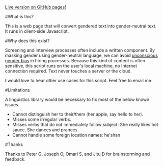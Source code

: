 [Live version on GitHub pages!](https://jewang.github.io/gender-neutral-text-converter/)

#What is this? 

This is a web page that will convert gendered text into gender-neutral text. It
runs in client-side Javascript. 

#Why does this exist?

Screening and interview processes often include a written component. By masking
gender using gender-neutral language, we can avoid [unconscious gender
bias](https://diversity.ucsf.edu/resources/unconscious-bias) in hiring
processes. Because this kind of content is often sensitive, this script runs
on the user's local machine, no Internet connection required. Text never touches a server or the cloud.

I would love to hear other use cases for this script. Feel free to email me.

#Limitations

A linguistics library would be necessary to fix most of the below known issues.

* Cannot distinguish her to their/them (her apple, say hello to her).
* Misses some irregular verbs.
* Misses verbs that do not immediately follow subject: She really likes hot sauce. She dances and prances.
* Cannot handle some foreign location names: he'shan

#Thanks

Thanks to Peter G, Joseph O, Omari S, and Jitu D for brainstorming and feedback.
